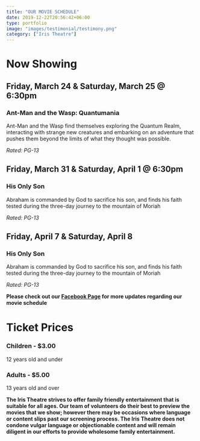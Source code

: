 ```yaml
---
title: "OUR MOVIE SCHEDULE"
date: 2019-12-22T20:56:42+06:00
type: portfolio
image: "images/testimonial/testimony.png"
category: ["Iris Theatre"]
---
```


# Now Showing

## Friday, March 24 & Saturday, March 25 @ 6:30pm

### Ant-Man and the Wasp: Quantumania

Ant-Man and the Wasp find themselves exploring the Quantum Realm, interacting with strange new creatures and embarking on an adventure that pushes them beyond the limits of what they thought was possible.

_Rated: PG-13_

## Friday, March 31 & Saturday, April 1 @ 6:30pm

### His Only Son

Abraham is commanded by God to sacrifice his son, and finds his faith tested during the three-day journey to the mountain of Moriah 

_Rated: PG-13_

## Friday, April 7 & Saturday, April 8

### His Only Son

Abraham is commanded by God to sacrifice his son, and finds his faith tested during the three-day journey to the mountain of Moriah 

_Rated: PG-13_

**Please check out our [Facebook Page](https://www.facebook.com/Themotzingcenter/) for more updates regarding our movie schedule**

# Ticket Prices

### Children - $3.00
12 years old and under

### Adults - $5.00 
13 years old and over

**The Iris Theatre strives to offer family friendly entertainment that is suitable for all ages. Our team of volunteers do their best to preview the movies that we show; however there may be occasions where language or content slips past our screening process. The Iris Theatre does not condone vulgar language or objectionable content and will remain diligent in our efforts to provide wholesome family entertainment.**
